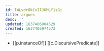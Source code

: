 ```yaml
---
id: lWLvdr8kCvIlJOMLY1sGj
title: argues
desc: ''
updated: 1637406004529
created: 1637405974573
---
```


- [[p.instanceOf]] [[c.DiscursivePredicate]]